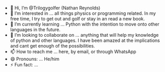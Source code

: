 - 👋 Hi, I’m @Trilogygolfer (Nathan Reynolds)
- 👀 I’m interested in ... all things physics or programming related. In my free time, I try to get out and golf or stay in an read a new book. 
- 🌱 I’m currently learning ... Python with the intention to move onto other languages in the future. 
- 💞️ I’m looking to collaborate on ... anything that will help my knowledge of python and other languages. I have been amazed at the implications and cant get enough of the possibilities.
- 📫 How to reach me ... here, by email, or through WhatsApp
- 😄 Pronouns: ... He/him
- ⚡ Fun fact: ... 

<!---
Trilogygolfer/Trilogygolfer is a ✨ special ✨ repository because its `README.md` (this file) appears on your GitHub profile.
You can click the Preview link to take a look at your changes.
--->
